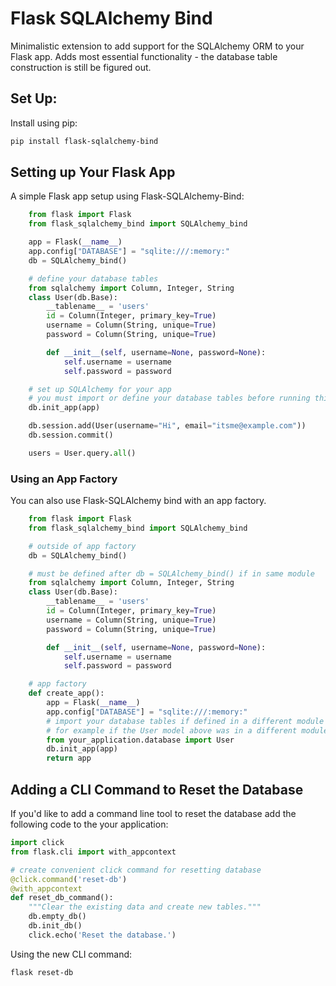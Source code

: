 # Flask SQLAlchemy Bind

Minimalistic extension to add support for the SQLAlchemy ORM to your Flask app. Adds most essential functionality - the database table construction is still be figured out.

## Set Up:
Install using pip:
```bash
pip install flask-sqlalchemy-bind
```

## Setting up Your Flask App
A simple Flask app setup using Flask-SQLAlchemy-Bind:
```python
    from flask import Flask
    from flask_sqlalchemy_bind import SQLAlchemy_bind

    app = Flask(__name__)
    app.config["DATABASE"] = "sqlite:///:memory:"
    db = SQLAlchemy_bind()

    # define your database tables
    from sqlalchemy import Column, Integer, String
    class User(db.Base):
        __tablename__ = 'users'
        id = Column(Integer, primary_key=True)
        username = Column(String, unique=True)
        password = Column(String, unique=True)

        def __init__(self, username=None, password=None):
            self.username = username
            self.password = password

    # set up SQLAlchemy for your app
    # you must import or define your database tables before running this
    db.init_app(app)

    db.session.add(User(username="Hi", email="itsme@example.com"))
    db.session.commit()

    users = User.query.all()
```

### Using an App Factory
You can also use Flask-SQLAlchemy bind with an app factory.

```python
    from flask import Flask
    from flask_sqlalchemy_bind import SQLAlchemy_bind

    # outside of app factory
    db = SQLAlchemy_bind()

    # must be defined after db = SQLAlchemy_bind() if in same module
    from sqlalchemy import Column, Integer, String
    class User(db.Base):
        __tablename__ = 'users'
        id = Column(Integer, primary_key=True)
        username = Column(String, unique=True)
        password = Column(String, unique=True)

        def __init__(self, username=None, password=None):
            self.username = username
            self.password = password

    # app factory
    def create_app():
        app = Flask(__name__)
        app.config["DATABASE"] = "sqlite:///:memory:"
        # import your database tables if defined in a different module
        # for example if the User model above was in a different module:
        from your_application.database import User
        db.init_app(app)
        return app
```

## Adding a CLI Command to Reset the Database

If you'd like to add a command line tool to reset the database add the following code to the your application:

```python
import click
from flask.cli import with_appcontext

# create convenient click command for resetting database
@click.command('reset-db')
@with_appcontext
def reset_db_command():
    """Clear the existing data and create new tables."""
    db.empty_db()
    db.init_db()
    click.echo('Reset the database.')
```

Using the new CLI command:
```bash
flask reset-db
```
